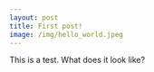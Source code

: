```yaml
---
layout: post
title: First post!
image: /img/hello_world.jpeg
---
```


This is a test. What does it look like?
